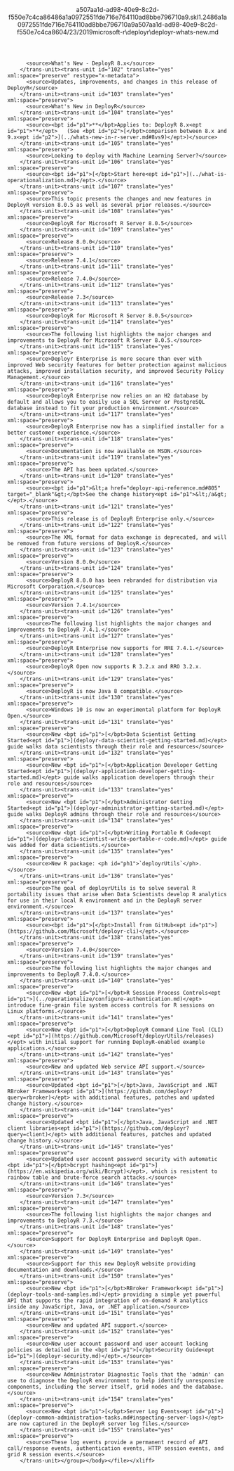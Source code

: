 <?xml version="1.0"?><xliff version="1.2" xmlns="urn:oasis:names:tc:xliff:document:1.2" xmlns:xsi="http://www.w3.org/2001/XMLSchema-instance" xsi:schemaLocation="urn:oasis:names:tc:xliff:document:1.2 xliff-core-1.2-transitional.xsd"><file datatype="xml" original="deployr-whats-new.md" source-language="en-US" target-language="en-US"><header><tool tool-id="mdxliff" tool-name="mdxliff" tool-version="1.0-1931010" tool-company="Microsoft" /><xliffext:skl_file_name xmlns:xliffext="urn:microsoft:content:schema:xliffextensions">a507aa1d-ad98-40e9-8c2d-f550e7c4ca86486a1a0972551fde716e764110ad8bbe796710a9.skl</xliffext:skl_file_name><xliffext:version xmlns:xliffext="urn:microsoft:content:schema:xliffextensions">1.2</xliffext:version><xliffext:ms.openlocfilehash xmlns:xliffext="urn:microsoft:content:schema:xliffextensions">486a1a0972551fde716e764110ad8bbe796710a9</xliffext:ms.openlocfilehash><xliffext:ms.sourcegitcommit xmlns:xliffext="urn:microsoft:content:schema:xliffextensions">a507aa1d-ad98-40e9-8c2d-f550e7c4ca86</xliffext:ms.sourcegitcommit><xliffext:ms.lasthandoff xmlns:xliffext="urn:microsoft:content:schema:xliffextensions">04/23/2019</xliffext:ms.lasthandoff><xliffext:ms.openlocfilepath xmlns:xliffext="urn:microsoft:content:schema:xliffextensions">microsoft-r\deployr\deployr-whats-new.md</xliffext:ms.openlocfilepath></header><body><group id="content" extype="content"><trans-unit id="101" translate="yes" xml:space="preserve" restype="x-metadata">
          <source>What's New - DeployR 8.x</source>
        </trans-unit><trans-unit id="102" translate="yes" xml:space="preserve" restype="x-metadata">
          <source>Updates, improvements, and changes in this release of DeployR</source>
        </trans-unit><trans-unit id="103" translate="yes" xml:space="preserve">
          <source>What's New in DeployR</source>
        </trans-unit><trans-unit id="104" translate="yes" xml:space="preserve">
          <source><bpt id="p1">**</bpt>Applies to: DeployR 8.x<ept id="p1">**</ept>   (See <bpt id="p2">[</bpt>comparison between 8.x and 9.x<ept id="p2">](../whats-new-in-r-server.md#8vs9)</ept>)</source>
        </trans-unit><trans-unit id="105" translate="yes" xml:space="preserve">
          <source>Looking to deploy with Machine Learning Server?</source>
        </trans-unit><trans-unit id="106" translate="yes" xml:space="preserve">
          <source><bpt id="p1">[</bpt>Start here<ept id="p1">](../what-is-operationalization.md)</ept>.</source>
        </trans-unit><trans-unit id="107" translate="yes" xml:space="preserve">
          <source>This topic presents the changes and new features in DeployR version 8.0.5 as well as several prior releases.</source>
        </trans-unit><trans-unit id="108" translate="yes" xml:space="preserve">
          <source>DeployR for Microsoft R Server 8.0.5</source>
        </trans-unit><trans-unit id="109" translate="yes" xml:space="preserve">
          <source>Release 8.0.0</source>
        </trans-unit><trans-unit id="110" translate="yes" xml:space="preserve">
          <source>Release 7.4.1</source>
        </trans-unit><trans-unit id="111" translate="yes" xml:space="preserve">
          <source>Release 7.4.0</source>
        </trans-unit><trans-unit id="112" translate="yes" xml:space="preserve">
          <source>Release 7.3</source>
        </trans-unit><trans-unit id="113" translate="yes" xml:space="preserve">
          <source>DeployR for Microsoft R Server 8.0.5</source>
        </trans-unit><trans-unit id="114" translate="yes" xml:space="preserve">
          <source>The following list highlights the major changes and improvements to DeployR for Microsoft R Server 8.0.5.</source>
        </trans-unit><trans-unit id="115" translate="yes" xml:space="preserve">
          <source>Deployr Enterprise is more secure than ever with improved Web security features for better protection against malicious attacks, improved installation security, and improved Security Policy Management.</source>
        </trans-unit><trans-unit id="116" translate="yes" xml:space="preserve">
          <source>DeployR Enterprise now relies on an H2 database by default and allows you to easily use a SQL Server or PostgreSQL database instead to fit your production environment.</source>
        </trans-unit><trans-unit id="117" translate="yes" xml:space="preserve">
          <source>DeployR Enterprise now has a simplified installer for a better customer experience.</source>
        </trans-unit><trans-unit id="118" translate="yes" xml:space="preserve">
          <source>Documentation is now available on MSDN.</source>
        </trans-unit><trans-unit id="119" translate="yes" xml:space="preserve">
          <source>The API has been updated.</source>
        </trans-unit><trans-unit id="120" translate="yes" xml:space="preserve">
          <source><bpt id="p1">&lt;a href="deployr-api-reference.md#805" target="_blank"&gt;</bpt>See the change history<ept id="p1">&lt;/a&gt;</ept>.</source>
        </trans-unit><trans-unit id="121" translate="yes" xml:space="preserve">
          <source>This release is of DeployR Enterprise only.</source>
        </trans-unit><trans-unit id="122" translate="yes" xml:space="preserve">
          <source>The XML format for data exchange is deprecated, and will be removed from future versions of DeployR.</source>
        </trans-unit><trans-unit id="123" translate="yes" xml:space="preserve">
          <source>Version 8.0.0</source>
        </trans-unit><trans-unit id="124" translate="yes" xml:space="preserve">
          <source>DeployR 8.0.0 has been rebranded for distribution via Microsoft Corporation.</source>
        </trans-unit><trans-unit id="125" translate="yes" xml:space="preserve">
          <source>Version 7.4.1</source>
        </trans-unit><trans-unit id="126" translate="yes" xml:space="preserve">
          <source>The following list highlights the major changes and improvements to DeployR 7.4.1.</source>
        </trans-unit><trans-unit id="127" translate="yes" xml:space="preserve">
          <source>DeployR Enterprise now supports for RRE 7.4.1.</source>
        </trans-unit><trans-unit id="128" translate="yes" xml:space="preserve">
          <source>DeployR Open now supports R 3.2.x and RRO 3.2.x.</source>
        </trans-unit><trans-unit id="129" translate="yes" xml:space="preserve">
          <source>DeployR is now Java 8 compatible.</source>
        </trans-unit><trans-unit id="130" translate="yes" xml:space="preserve">
          <source>Windows 10 is now an experimental platform for DeployR Open.</source>
        </trans-unit><trans-unit id="131" translate="yes" xml:space="preserve">
          <source>New <bpt id="p1">[</bpt>Data Scientist Getting Started<ept id="p1">](deployr-data-scientist-getting-started.md)</ept> guide walks data scientists through their role and resources</source>
        </trans-unit><trans-unit id="132" translate="yes" xml:space="preserve">
          <source>New <bpt id="p1">[</bpt>Application Developer Getting Started<ept id="p1">](deployr-application-developer-getting-started.md)</ept> guide walks application developers through their role and resources</source>
        </trans-unit><trans-unit id="133" translate="yes" xml:space="preserve">
          <source>New <bpt id="p1">[</bpt>Administrator Getting Started<ept id="p1">](deployr-administrator-getting-started.md)</ept> guide walks DeployR admins through their role and resources</source>
        </trans-unit><trans-unit id="134" translate="yes" xml:space="preserve">
          <source>New <bpt id="p1">[</bpt>Writing Portable R Code<ept id="p1">](deployr-data-scientist-write-portable-r-code.md)</ept> guide was added for data scientists.</source>
        </trans-unit><trans-unit id="135" translate="yes" xml:space="preserve">
          <source>New R package: <ph id="ph1">`deployrUtils`</ph>.</source>
        </trans-unit><trans-unit id="136" translate="yes" xml:space="preserve">
          <source>The goal of deployrUtils is to solve several R portability issues that arise when Data Scientists develop R analytics for use in their local R environment and in the DeployR server environment.</source>
        </trans-unit><trans-unit id="137" translate="yes" xml:space="preserve">
          <source><bpt id="p1">[</bpt>Install from GitHub<ept id="p1">](https://github.com/Microsoft/deployr-cli)</ept>.</source>
        </trans-unit><trans-unit id="138" translate="yes" xml:space="preserve">
          <source>Version 7.4.0</source>
        </trans-unit><trans-unit id="139" translate="yes" xml:space="preserve">
          <source>The following list highlights the major changes and improvements to DeployR 7.4.0.</source>
        </trans-unit><trans-unit id="140" translate="yes" xml:space="preserve">
          <source>New <bpt id="p1">[</bpt>R Session Process Controls<ept id="p1">](../operationalize/configure-authentication.md)</ept> introduce fine-grain file system access controls for R sessions on Linux platforms.</source>
        </trans-unit><trans-unit id="141" translate="yes" xml:space="preserve">
          <source>New <bpt id="p1">[</bpt>DeployR Command Line Tool (CLI)<ept id="p1">](https://github.com/Microsoft/deployrUtils/releases)</ept> with initial support for running DeployR-enabled example applications.</source>
        </trans-unit><trans-unit id="142" translate="yes" xml:space="preserve">
          <source>New and updated Web service API support.</source>
        </trans-unit><trans-unit id="143" translate="yes" xml:space="preserve">
          <source>Updated <bpt id="p1">[</bpt>Java, JavaScript and .NET RBroker Framework<ept id="p1">](https://github.com/deployr?query=rbroker)</ept> with additional features, patches and updated change history.</source>
        </trans-unit><trans-unit id="144" translate="yes" xml:space="preserve">
          <source>Updated <bpt id="p1">[</bpt>Java, JavaScript and .NET client libraries<ept id="p1">](https://github.com/deployr?query=client)</ept> with additional features, patches and updated change history.</source>
        </trans-unit><trans-unit id="145" translate="yes" xml:space="preserve">
          <source>Updated user account password security with automatic <bpt id="p1">[</bpt>bcrypt hashing<ept id="p1">](https://en.wikipedia.org/wiki/Bcrypt)</ept>, which is resistent to rainbow table and brute-force search attacks.</source>
        </trans-unit><trans-unit id="146" translate="yes" xml:space="preserve">
          <source>Version 7.3</source>
        </trans-unit><trans-unit id="147" translate="yes" xml:space="preserve">
          <source>The following list highlights the major changes and improvements to DeployR 7.3.</source>
        </trans-unit><trans-unit id="148" translate="yes" xml:space="preserve">
          <source>Support for DeployR Enterprise and DeployR Open.</source>
        </trans-unit><trans-unit id="149" translate="yes" xml:space="preserve">
          <source>Support for this new DeployR website providing documentation and downloads.</source>
        </trans-unit><trans-unit id="150" translate="yes" xml:space="preserve">
          <source>New <bpt id="p1">[</bpt>RBroker Framework<ept id="p1">](deployr-tools-and-samples.md)</ept> providing a simple yet powerful API that supports the rapid integration of on-demand R analytics inside any JavaScript, Java, or .NET application.</source>
        </trans-unit><trans-unit id="151" translate="yes" xml:space="preserve">
          <source>New and updated API support.</source>
        </trans-unit><trans-unit id="152" translate="yes" xml:space="preserve">
          <source>New user account password and user account locking policies as detailed in the <bpt id="p1">[</bpt>Security Guide<ept id="p1">](deployr-security.md)</ept>.</source>
        </trans-unit><trans-unit id="153" translate="yes" xml:space="preserve">
          <source>New Administrator Diagnostic Tools that the 'admin' can use to diagnose the DeployR environment to help identify unresponsive components, including the server itself, grid nodes and the database.</source>
        </trans-unit><trans-unit id="154" translate="yes" xml:space="preserve">
          <source>New <bpt id="p1">[</bpt>Server Log Events<ept id="p1">](deployr-common-administration-tasks.md#inspecting-server-logs)</ept> are now captured in the DeployR server log files.</source>
        </trans-unit><trans-unit id="155" translate="yes" xml:space="preserve">
          <source>These log events provide a permanent record of API call/response events, authentication events, HTTP session events, and grid R session events.</source>
        </trans-unit></group></body></file></xliff>